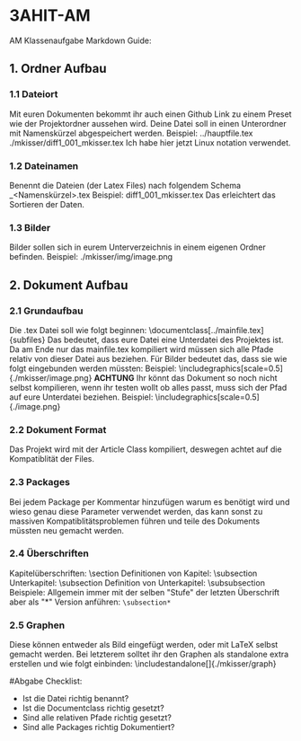 # 3AHIT-AM
AM Klassenaufgabe Markdown Guide:

## 1. Ordner Aufbau

### 1.1 Dateiort

Mit euren Dokumenten bekommt ihr auch einen Github Link zu einem Preset wie der Projektordner aussehen wird. Deine Datei soll in einen Unterordner mit Namenskürzel abgespeichert werden.
Beispiel: 
../hauptfile.tex
./mkisser/diff1_001_mkisser.tex
Ich habe hier jetzt Linux notation verwendet.

### 1.2 Dateinamen

Benennt die Dateien (der Latex Files) nach folgendem Schema <Dokumentname>_<Namenskürzel>.tex
Beispiel: 
diff1_001_mkisser.tex
Das erleichtert das Sortieren der Daten.

### 1.3 Bilder

Bilder sollen sich in eurem Unterverzeichnis in einem eigenen Ordner befinden.
Beispiel:
./mkisser/img/image.png


## 2. Dokument Aufbau

### 2.1 Grundaufbau

Die .tex Datei soll wie folgt beginnen:
\documentclass[../mainfile.tex]{subfiles}
Das bedeutet, dass eure Datei eine Unterdatei des Projektes ist.
Da am Ende nur das mainfile.tex kompiliert wird müssen sich alle Pfade relativ von dieser Datei aus beziehen.
Für Bilder bedeutet das, dass sie wie folgt eingebunden werden müssten:
Beispiel:
\includegraphics[scale=0.5]{./mkisser/image.png}
**ACHTUNG**
Ihr könnt das Dokument so noch nicht selbst kompilieren, wenn ihr testen wollt ob alles passt, muss sich der Pfad auf eure Unterdatei beziehen.
Beispiel:
\includegraphics[scale=0.5]{./image.png}

### 2.2 Dokument Format

Das Projekt wird mit der Article Class kompiliert, deswegen achtet auf die Kompatiblität der Files.

### 2.3 Packages

Bei jedem Package per Kommentar hinzufügen warum es benötigt wird und wieso genau diese Parameter verwendet werden, das kann sonst zu massiven Kompatiblitätsproblemen führen und teile des Dokuments müssten neu gemacht werden.

### 2.4 Überschriften

Kapitelüberschriften: \section
Definitionen von Kapitel: \subsection
Unterkapitel: \subsection
Definition von Unterkapitel: \subsubsection
Beispiele: Allgemein immer mit der selben "Stufe" der letzten Überschrift aber als "*" Version anführen: `\subsection*`

### 2.5 Graphen

Diese können entweder als Bild eingefügt werden, oder mit LaTeX selbst gemacht werden.
Bei letzterem solltet ihr den Graphen als standalone extra erstellen und wie folgt einbinden:
\includestandalone[]{./mkisser/graph}

#Abgabe Checklist:
- Ist die Datei richtig benannt?
- Ist die Documentclass richtig gesetzt?
- Sind alle relativen Pfade richtig gesetzt?
- Sind alle Packages richtig Dokumentiert?
